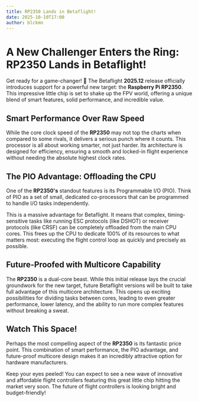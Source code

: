 ```yaml
---
title: RP2350 Lands in Betaflight!
date: 2025-10-10T17:00
author: blckmn
---
```


# A New Challenger Enters the Ring: RP2350 Lands in Betaflight!

Get ready for a game-changer! 🚀 The Betaflight **2025.12** release officially introduces support for a powerful new target: the **Raspberry Pi RP2350**. This impressive little chip is set to shake up the FPV world, offering a unique blend of smart features, solid performance, and incredible value.

<!-- truncate -->

## Smart Performance Over Raw Speed

While the core clock speed of the **RP2350** may not top the charts when compared to some rivals, it delivers a serious punch where it counts. This processor is all about working smarter, not just harder. Its architecture is designed for efficiency, ensuring a smooth and locked-in flight experience without needing the absolute highest clock rates.

## The PIO Advantage: Offloading the CPU

One of the **RP2350's** standout features is its Programmable I/O (PIO). Think of PIO as a set of small, dedicated co-processors that can be programmed to handle I/O tasks independently.

This is a massive advantage for Betaflight. It means that complex, timing-sensitive tasks like running ESC protocols (like DSHOT) or receiver protocols (like CRSF) can be completely offloaded from the main CPU cores. This frees up the CPU to dedicate 100% of its resources to what matters most: executing the flight control loop as quickly and precisely as possible.

## Future-Proofed with Multicore Capability

The **RP2350** is a dual-core beast. While this initial release lays the crucial groundwork for the new target, future Betaflight versions will be built to take full advantage of this multicore architecture. This opens up exciting possibilities for dividing tasks between cores, leading to even greater performance, lower latency, and the ability to run more complex features without breaking a sweat.

## Watch This Space!

Perhaps the most compelling aspect of the **RP2350** is its fantastic price point. This combination of smart performance, the PIO advantage, and future-proof multicore design makes it an incredibly attractive option for hardware manufacturers.

Keep your eyes peeled! You can expect to see a new wave of innovative and affordable flight controllers featuring this great little chip hitting the market very soon. The future of flight controllers is looking bright and budget-friendly!
